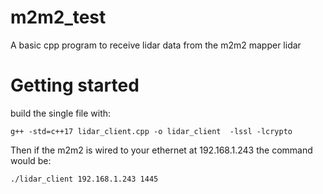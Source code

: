 # m2m2_test
A basic cpp program to receive lidar data from the m2m2 mapper lidar


# Getting started
build the single file with:

```
g++ -std=c++17 lidar_client.cpp -o lidar_client  -lssl -lcrypto
```

Then if the m2m2 is wired to your ethernet at 192.168.1.243 the command would be:
```
./lidar_client 192.168.1.243 1445
```



